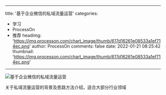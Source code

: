 
---
title: '基于企业微信的私域流量运营'
categories: 
 - 学习
 - ProcessOn
 - 推荐
headimg: 'https://img.processon.com/chart_image/thumb/617d16261e08533a1ef714ec.png'
author: ProcessOn
comments: false
date: 2022-01-21 08:25:42
thumbnail: 'https://img.processon.com/chart_image/thumb/617d16261e08533a1ef714ec.png'
---

<div>   
<img class="thumb" alt="基于企业微信的私域流量运营" src="https://img.processon.com/chart_image/thumb/617d16261e08533a1ef714ec.png" referrerpolicy="no-referrer">
<p>关于私域流量运营的背景及思路方法介绍，适合大部分行业领域</p>  
</div>
            